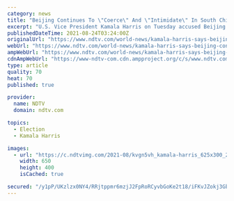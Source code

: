 ```yaml
---
category: news
title: "Beijing Continues To \"Coerce\" And \"Intimidate\" In South China Sea: Kamala Harris"
excerpt: "U.S. Vice President Kamala Harris on Tuesday accused Beijing of continuing to \"coerce\" and \"intimidate\" in the South China Sea and pledged that Washington would pursue a free and open Indo Pacific."
publishedDateTime: 2021-08-24T03:24:00Z
originalUrl: "https://www.ndtv.com/world-news/kamala-harris-says-beijing-continues-to-coerce-and-intimidate-in-south-china-sea-2517148"
webUrl: "https://www.ndtv.com/world-news/kamala-harris-says-beijing-continues-to-coerce-and-intimidate-in-south-china-sea-2517148"
ampWebUrl: "https://www.ndtv.com/world-news/kamala-harris-says-beijing-continues-to-coerce-and-intimidate-in-south-china-sea-2517148?amp=1&akamai-rum=off"
cdnAmpWebUrl: "https://www-ndtv-com.cdn.ampproject.org/c/s/www.ndtv.com/world-news/kamala-harris-says-beijing-continues-to-coerce-and-intimidate-in-south-china-sea-2517148?amp=1&akamai-rum=off"
type: article
quality: 70
heat: 70
published: true

provider:
  name: NDTV
  domain: ndtv.com

topics:
  - Election
  - Kamala Harris

images:
  - url: "https://c.ndtvimg.com/2021-08/kvgn5vh_kamala-harris_625x300_24_August_21.jpeg?im=FaceCrop,algorithm=dnn,width=650,height=400"
    width: 650
    height: 400
    isCached: true

secured: "/y1pP/UKzlzx0NY4/RRjtppmr6mzjJ2FpRoRCyvbGoKe2t18/iFKvJZokj3GbZ9u0hOtZp+6/MrD/uhq+jnFplAIbucWL7rKx0xb0YM8C4w9HCgYU6kUomRxqO0MI80cOEfCi/R9QK3Hwe8jYYuRrEbJnDT0kLTT3dd4oFx2pYwAKwdxk3Rbbt4MS8kghH4S9OmGiM0+dOcJtBZjeGccRUxBsH6TMBuf0Q18q43/eaG0u7WXKrXRcCxBOsRmdzJku3wl+YXXndAgRhHoVq4gwkxqUkrA3WviD+XcKnJJN3DUAvvLy8EG1vfxYfPGOsMi2Lah5TeKVKBSCxDKycq7YGuFvOOIKjH0bie/KqfP404=;sgSixdk986IVPkuidkeZmg=="
---
```


